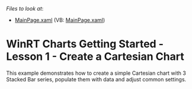 <!-- default file list -->
*Files to look at*:

* [MainPage.xaml](./CS/CartesianChart/MainPage.xaml) (VB: [MainPage.xaml](./VB/CartesianChart/MainPage.xaml))
<!-- default file list end -->
# WinRT Charts Getting Started - Lesson 1 - Create a Cartesian Chart


<p>This example demonstrates how to create a simple Cartesian chart with 3 Stacked Bar series, populate them with data and adjust common settings.<br />
</p>

<br/>



